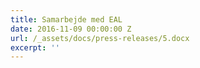 ```yaml
---
title: Samarbejde med EAL
date: 2016-11-09 00:00:00 Z
url: /_assets/docs/press-releases/5.docx
excerpt: ''
---
```

